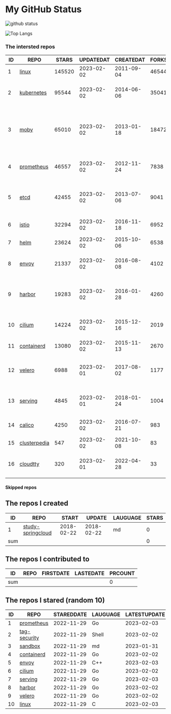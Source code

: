 # My GitHub Status

<img src="https://github-readme-stats-1.yihong0618.vercel.app/api?username=daoqingniu&show_icons=true&&&hide_title=true&count_private=true" alt="github status" />

![Top Langs](https://github-readme-stats-1.yihong0618.vercel.app/api/top-langs/?username=daoqingniu&layout=compact)

<!--START_SECTION:github_repos-->
### The intersted repos
| ID |                              REPO                               | STARS  | UPDATEDAT  | CREATEDAT  | FORKSCOUNT |                                              DESCRIPTIONS                                              |
|----|-----------------------------------------------------------------|--------|------------|------------|------------|--------------------------------------------------------------------------------------------------------|
|  1 | [linux](https://github.com/torvalds/linux)                      | 145520 | 2023-02-02 | 2011-09-04 |      46544 | Linux kernel source tree                                                                               |
|  2 | [kubernetes](https://github.com/kubernetes/kubernetes)          |  95544 | 2023-02-02 | 2014-06-06 |      35041 | Production-Grade Container Scheduling and Management                                                   |
|  3 | [moby](https://github.com/moby/moby)                            |  65010 | 2023-02-02 | 2013-01-18 |      18472 | Moby Project - a collaborative project for the container ecosystem to assemble container-based systems |
|  4 | [prometheus](https://github.com/prometheus/prometheus)          |  46557 | 2023-02-02 | 2012-11-24 |       7838 | The Prometheus monitoring system and time series database.                                             |
|  5 | [etcd](https://github.com/etcd-io/etcd)                         |  42455 | 2023-02-02 | 2013-07-06 |       9041 | Distributed reliable key-value store for the most critical data of a distributed system                |
|  6 | [istio](https://github.com/istio/istio)                         |  32294 | 2023-02-02 | 2016-11-18 |       6952 | Connect, secure, control, and observe services.                                                        |
|  7 | [helm](https://github.com/helm/helm)                            |  23624 | 2023-02-02 | 2015-10-06 |       6538 | The Kubernetes Package Manager                                                                         |
|  8 | [envoy](https://github.com/envoyproxy/envoy)                    |  21337 | 2023-02-02 | 2016-08-08 |       4102 | Cloud-native high-performance edge/middle/service proxy                                                |
|  9 | [harbor](https://github.com/goharbor/harbor)                    |  19283 | 2023-02-02 | 2016-01-28 |       4260 | An open source trusted cloud native registry project that stores, signs, and scans content.            |
| 10 | [cilium](https://github.com/cilium/cilium)                      |  14224 | 2023-02-02 | 2015-12-16 |       2019 | eBPF-based Networking, Security, and Observability                                                     |
| 11 | [containerd](https://github.com/containerd/containerd)          |  13080 | 2023-02-02 | 2015-11-13 |       2670 | An open and reliable container runtime                                                                 |
| 12 | [velero](https://github.com/vmware-tanzu/velero)                |   6988 | 2023-02-01 | 2017-08-02 |       1177 | Backup and migrate Kubernetes applications and their persistent volumes                                |
| 13 | [serving](https://github.com/knative/serving)                   |   4845 | 2023-02-01 | 2018-01-24 |       1004 | Kubernetes-based, scale-to-zero, request-driven compute                                                |
| 14 | [calico](https://github.com/projectcalico/calico)               |   4250 | 2023-02-02 | 2016-07-21 |        983 | Cloud native networking and network security                                                           |
| 15 | [clusterpedia](https://github.com/clusterpedia-io/clusterpedia) |    547 | 2023-02-02 | 2021-10-08 |         83 | The Encyclopedia of Kubernetes clusters                                                                |
| 16 | [cloudtty](https://github.com/cloudtty/cloudtty)                |    320 | 2023-02-01 | 2022-04-28 |         33 | A Friendly Kubernetes CloudShell (Web Terminal) !                                                      |



#### Skipped repos
<!--END_SECTION:github_repos-->

<!--START_SECTION:my_github-->
## The repos I created
| ID  |                                 REPO                                 |   START    |   UPDATE   | LAUGUAGE | STARS |
|-----|----------------------------------------------------------------------|------------|------------|----------|-------|
|   1 | [study-springcloud](https://github.com/daoqingniu/study-springcloud) | 2018-02-22 | 2018-02-22 | md       |     0 |
| sum |                                                                      |            |            |          |     0 |

## The repos I contributed to
| ID  | REPO | FIRSTDATE | LASTEDATE | PRCOUNT |
|-----|------|-----------|-----------|---------|
| sum |      |           |           |       0 |

## The repos I stared (random 10)
| ID |                          REPO                          | STAREDDATE | LAUGUAGE | LATESTUPDATE |
|----|--------------------------------------------------------|------------|----------|--------------|
|  1 | [prometheus](https://github.com/prometheus/prometheus) | 2022-11-29 | Go       | 2023-02-03   |
|  2 | [tag-security](https://github.com/cncf/tag-security)   | 2022-11-29 | Shell    | 2023-02-02   |
|  3 | [sandbox](https://github.com/cncf/sandbox)             | 2022-11-29 | md       | 2023-01-31   |
|  4 | [containerd](https://github.com/containerd/containerd) | 2022-11-29 | Go       | 2023-02-02   |
|  5 | [envoy](https://github.com/envoyproxy/envoy)           | 2022-11-29 | C++      | 2023-02-03   |
|  6 | [cilium](https://github.com/cilium/cilium)             | 2022-11-29 | Go       | 2023-02-02   |
|  7 | [serving](https://github.com/knative/serving)          | 2022-11-29 | Go       | 2023-02-03   |
|  8 | [harbor](https://github.com/goharbor/harbor)           | 2022-11-29 | Go       | 2023-02-02   |
|  9 | [velero](https://github.com/vmware-tanzu/velero)       | 2022-11-29 | Go       | 2023-02-02   |
| 10 | [linux](https://github.com/torvalds/linux)             | 2022-11-29 | C        | 2023-02-03   |

<!--END_SECTION:my_github-->

